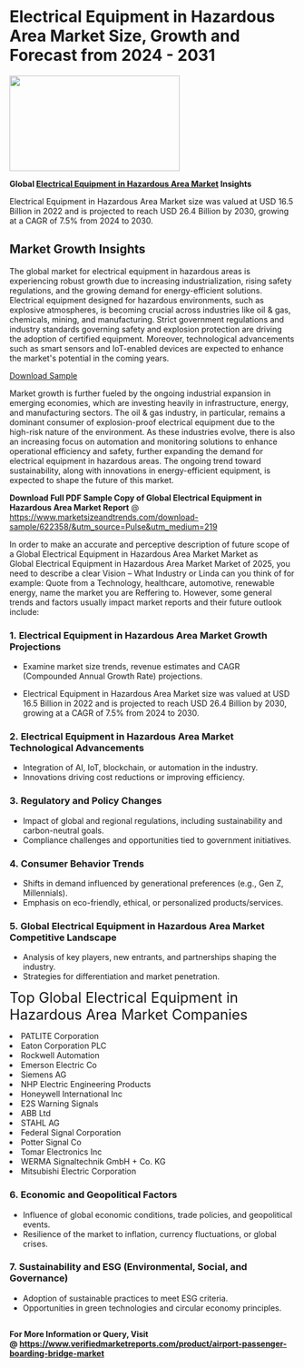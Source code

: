 <H1>Electrical Equipment in Hazardous Area Market Size, Growth and Forecast from 2024 - 2031</H1><img class="aligncenter size-medium wp-image-584254" src="https://thirdeyenews.in/wp-content/uploads/2024/09/Global-Market-Research-300x168.jpeg" alt="" width="300" height="168" /><p><strong>Global&nbsp;<a href="https://www.marketsizeandtrends.com/download-sample/622358/&amp;utm_source=Pulse&amp;utm_medium=219">Electrical Equipment in Hazardous Area Market</a> Insights</strong></p><p>Electrical Equipment in Hazardous Area Market size was valued at USD 16.5 Billion in 2022 and is projected to reach USD 26.4 Billion by 2030, growing at a CAGR of 7.5% from 2024 to 2030.</p><p><h2>Market Growth Insights</h2> <p>The global market for electrical equipment in hazardous areas is experiencing robust growth due to increasing industrialization, rising safety regulations, and the growing demand for energy-efficient solutions. Electrical equipment designed for hazardous environments, such as explosive atmospheres, is becoming crucial across industries like oil & gas, chemicals, mining, and manufacturing. Strict government regulations and industry standards governing safety and explosion protection are driving the adoption of certified equipment. Moreover, technological advancements such as smart sensors and IoT-enabled devices are expected to enhance the market's potential in the coming years.</p> <p><a href="download-sample-link">Download Sample</a></p> <p>Market growth is further fueled by the ongoing industrial expansion in emerging economies, which are investing heavily in infrastructure, energy, and manufacturing sectors. The oil & gas industry, in particular, remains a dominant consumer of explosion-proof electrical equipment due to the high-risk nature of the environment. As these industries evolve, there is also an increasing focus on automation and monitoring solutions to enhance operational efficiency and safety, further expanding the demand for electrical equipment in hazardous areas. The ongoing trend toward sustainability, along with innovations in energy-efficient equipment, is expected to shape the future of this market.</p> <p></p><p><span class=""><strong>Download Full PDF Sample Copy of Global Electrical Equipment in Hazardous Area Market Report</strong> @ <a href="https://www.marketsizeandtrends.com/download-sample/622358/&amp;utm_source=Pulse&amp;utm_medium=219" target="_blank">https://www.marketsizeandtrends.com/download-sample/622358/&amp;utm_source=Pulse&amp;utm_medium=219</a></span></p><p>In order to make an accurate and perceptive description of future scope of a Global&nbsp;Electrical Equipment in Hazardous Area Market Market as Global&nbsp;Electrical Equipment in Hazardous Area Market Market of 2025, you need to describe a clear Vision &ndash; What Industry or Linda can you think of for example: Quote from a Technology, healthcare, automotive, renewable energy, name the market you are Reffering to. However, some general trends and factors usually impact market reports and their future outlook include:</p><h3>1.&nbsp;<strong>Electrical Equipment in Hazardous Area Market Growth Projections</strong></h3><ul><li>Examine market size trends, revenue estimates and CAGR (Compounded Annual Growth Rate) projections.</li><li><p>Electrical Equipment in Hazardous Area Market size was valued at USD 16.5 Billion in 2022 and is projected to reach USD 26.4 Billion by 2030, growing at a CAGR of 7.5% from 2024 to 2030.</p></li></ul><h3>2.&nbsp;<strong>Electrical Equipment in Hazardous Area Market Technological Advancements</strong></h3><ul><li>Integration of AI, IoT, blockchain, or automation in the industry.</li><li>Innovations driving cost reductions or improving efficiency.</li></ul><h3>3.&nbsp;<strong>Regulatory and Policy Changes</strong></h3><ul><li>Impact of global and regional regulations, including sustainability and carbon-neutral goals.</li><li>Compliance challenges and opportunities tied to government initiatives.</li></ul><h3>4.&nbsp;<strong>Consumer Behavior Trends</strong></h3><ul><li>Shifts in demand influenced by generational preferences (e.g., Gen Z, Millennials).</li><li>Emphasis on eco-friendly, ethical, or personalized products/services.</li></ul><h3>5.&nbsp;<strong>Global Electrical Equipment in Hazardous Area Market Competitive Landscape</strong></h3><ul><li>Analysis of key players, new entrants, and partnerships shaping the industry.</li><li>Strategies for differentiation and market penetration.</li></ul><p data-pm-slice="1 1 []"><span style="color: inherit; font-family: inherit; font-size: 25px;">Top Global Electrical Equipment in Hazardous Area Market Companies</span></p><div class="" data-test-id=""><p><li>PATLITE Corporation</li><li> Eaton Corporation PLC</li><li> Rockwell Automation</li><li> Emerson Electric Co</li><li> Siemens AG</li><li> NHP Electric Engineering Products</li><li> Honeywell International Inc</li><li> E2S Warning Signals</li><li> ABB Ltd</li><li> STAHL AG</li><li> Federal Signal Corporation</li><li> Potter Signal Co</li><li> Tomar Electronics Inc</li><li> WERMA Signaltechnik GmbH + Co. KG</li><li> Mitsubishi Electric Corporation</li></p></div><h3>6.&nbsp;<strong>Economic and Geopolitical Factors</strong></h3><ul><li>Influence of global economic conditions, trade policies, and geopolitical events.</li><li>Resilience of the market to inflation, currency fluctuations, or global crises.</li></ul><h3>7.&nbsp;<strong>Sustainability and ESG (Environmental, Social, and Governance)</strong></h3><ul><li>Adoption of sustainable practices to meet ESG criteria.</li><li>Opportunities in green technologies and circular economy principles.</li></ul><h2><strong style="font-size: 14px;">For More Information or Query, Visit @&nbsp;</strong><a style="background-color: #ffffff; font-size: 14px;" href="https://www.marketsizeandtrends.com/report/electrical-equipment-in-hazardous-area-market/" target="_blank">https://www.verifiedmarketreports.com/product/airport-passenger-boarding-bridge-market</a></h2>
